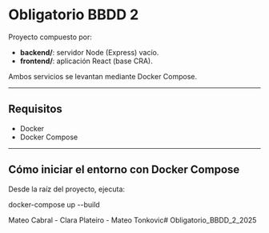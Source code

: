 # Obligatorio BBDD 2

Proyecto compuesto por:
- **backend/**: servidor Node (Express) vacío.
- **frontend/**: aplicación React (base CRA).

Ambos servicios se levantan mediante Docker Compose.

---

## Requisitos

- Docker
- Docker Compose

---

## Cómo iniciar el entorno con Docker Compose

Desde la raíz del proyecto, ejecuta:

docker-compose up --build


Mateo Cabral - Clara Plateiro - Mateo Tonkovic# Obligatorio_BBDD_2_2025
